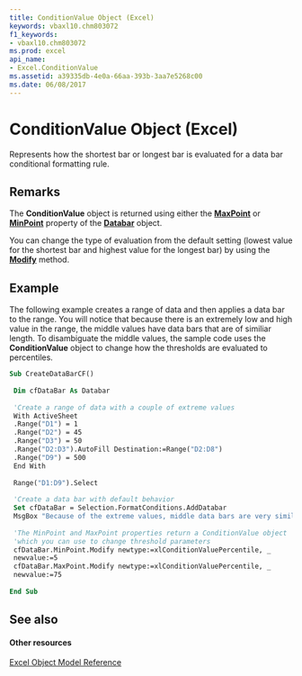 ```yaml
---
title: ConditionValue Object (Excel)
keywords: vbaxl10.chm803072
f1_keywords:
- vbaxl10.chm803072
ms.prod: excel
api_name:
- Excel.ConditionValue
ms.assetid: a39335db-4e0a-66aa-393b-3aa7e5268c00
ms.date: 06/08/2017
---
```



# ConditionValue Object (Excel)

Represents how the shortest bar or longest bar is evaluated for a data bar conditional formatting rule.


## Remarks

The  **ConditionValue** object is returned using either the **[MaxPoint](Excel.Databar.MaxPoint.md)** or **[MinPoint](Excel.Databar.MinPoint.md)** property of the **[Databar](Excel.Databar.md)** object.

You can change the type of evaluation from the default setting (lowest value for the shortest bar and highest value for the longest bar) by using the  **[Modify](Excel.ConditionValue.Modify.md)** method.


## Example

The following example creates a range of data and then applies a data bar to the range. You will notice that because there is an extremely low and high value in the range, the middle values have data bars that are of similiar length. To disambiguate the middle values, the sample code uses the  **ConditionValue** object to change how the thresholds are evaluated to percentiles.


```vb
Sub CreateDataBarCF() 
 
 Dim cfDataBar As Databar 
 
 'Create a range of data with a couple of extreme values 
 With ActiveSheet 
 .Range("D1") = 1 
 .Range("D2") = 45 
 .Range("D3") = 50 
 .Range("D2:D3").AutoFill Destination:=Range("D2:D8") 
 .Range("D9") = 500 
 End With 
 
 Range("D1:D9").Select 
 
 'Create a data bar with default behavior 
 Set cfDataBar = Selection.FormatConditions.AddDatabar 
 MsgBox "Because of the extreme values, middle data bars are very similar" 
 
 'The MinPoint and MaxPoint properties return a ConditionValue object 
 'which you can use to change threshold parameters 
 cfDataBar.MinPoint.Modify newtype:=xlConditionValuePercentile, _ 
 newvalue:=5 
 cfDataBar.MaxPoint.Modify newtype:=xlConditionValuePercentile, _ 
 newvalue:=75 
 
End Sub
```


## See also


#### Other resources


[Excel Object Model Reference](http://msdn.microsoft.com/library/11ea8598-8a20-92d5-f98b-0da04263bf2c%28Office.15%29.aspx)


